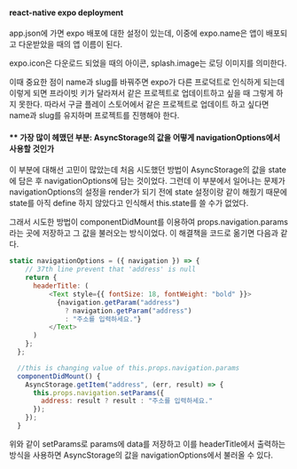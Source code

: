 #### react-native expo deployment

app.json에 가면 expo 배포에 대한 설정이 있는데, 이중에 expo.name은 앱이 배포되고 다운받았을 때의 앱 이름이 된다.

expo.icon은 다운로드 되었을 때의 아이콘, splash.image는 로딩 이미지를 의미한다.

이때 중요한 점이 name과 slug를 바꿔주면 expo가 다른 프로덕트로 인식하게 되는데 이렇게 되면 프라이빗 키가 달라져서 같은 프로젝트로 업데이트하고 싶을 때 그렇게 하지 못한다. 따라서 구글 플레이 스토어에서 같은 프로젝트로 업데이트 하고 싶다면 name과 slug를 유지하며 프로젝트를 진행해야 한다.

#### ** 가장 많이 헤맸던 부분: AsyncStorage의 값을 어떻게 navigationOptions에서 사용할 것인가

이 부분에 대해선 고민이 많았는데 처음 시도했던 방법이 AsyncStorage의 값을 state에 담은 후 navigationOptions에 담는 것이었다. 그런데 이 부분에서 일어나는 문제가 navigationOptions의 설정을 render가 되기 전에 state 설정이랑 같이 해줬기 때문에 state를 아직 define 하지 않았다고 인식해서 this.state를 쓸 수가 없었다. 

그래서 시도한 방법이 componentDidMount를 이용하여 props.navigation.params 라는 곳에 저장하고 그 값을 불러오는 방식이었다. 이 해결책을 코드로 옮기면 다음과 같다.

```javascript
static navigationOptions = ({ navigation }) => {
    // 37th line prevent that 'address' is null
    return {
      headerTitle: (
          <Text style={{ fontSize: 18, fontWeight: "bold" }}>
            {navigation.getParam("address")
              ? navigation.getParam("address")
              : "주소를 입력하세요."}
          </Text>
      )
    };
  };

  //this is changing value of this.props.navigation.params
  componentDidMount() {
    AsyncStorage.getItem("address", (err, result) => {
      this.props.navigation.setParams({
        address: result ? result : "주소를 입력하세요."
      });
    });
  }
```

위와 같이 setParams로 params에 data를 저장하고 이를 headerTitle에서 출력하는 방식을 사용하면 AsyncStorage의 값을 navigationOptions에서 불러올 수 있다.